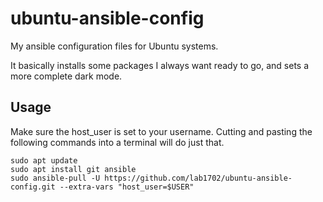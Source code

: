 # ubuntu-ansible-config

My ansible configuration files for Ubuntu systems.

It basically installs some packages I always want ready to go, and sets a more complete dark mode.

## Usage

Make sure the host_user is set to your username. Cutting and pasting the following commands into a terminal will do just that.

    sudo apt update
    sudo apt install git ansible
    sudo ansible-pull -U https://github.com/lab1702/ubuntu-ansible-config.git --extra-vars "host_user=$USER"
